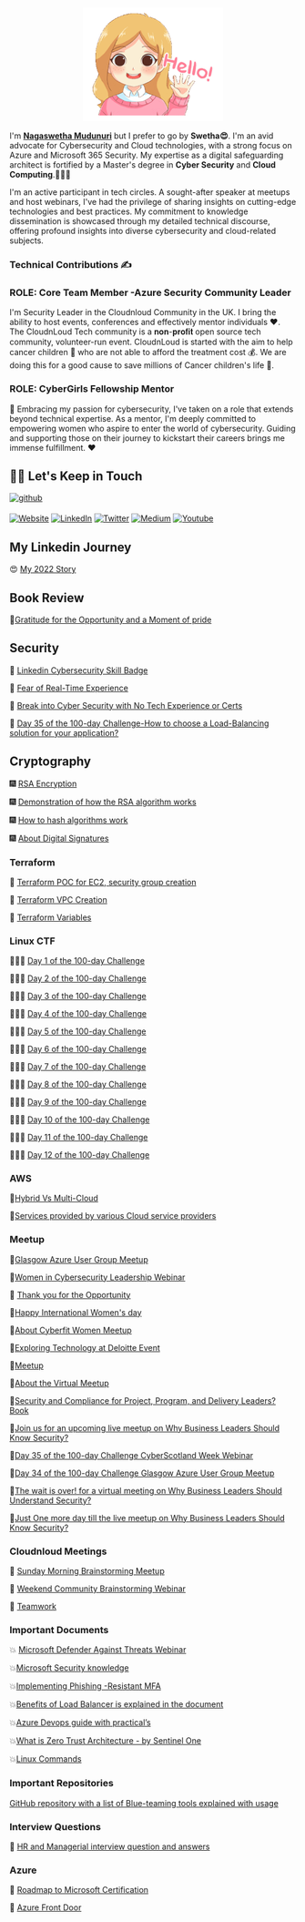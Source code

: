 <p align="center">
  <img src="https://github.com/iamswetha7/Gifs/blob/main/Swetha.gif" height="200" />
</p>


I'm **[Nagaswetha Mudunuri](https://www.linkedin.com/in/swethamudunuri/)**  but I prefer to go by **Swetha😍**. 
I'm an avid advocate for Cybersecurity and Cloud technologies, with a strong focus on Azure and Microsoft 365 Security. My expertise as a digital safeguarding architect is fortified by a Master's degree in **Cyber Security** and **Cloud Computing**.👩🏾‍💻

I'm an active participant in tech circles. A sought-after speaker at meetups and host webinars, I've had the privilege of sharing insights on cutting-edge technologies and best practices. My commitment to knowledge dissemination is showcased through my detailed technical discourse, offering profound insights into diverse cybersecurity and cloud-related subjects.

### Technical Contributions ✍


### ROLE: Core Team Member -Azure Security Community Leader

I'm Security Leader in the Cloudnloud Community in the UK. I bring the ability to host events, conferences and effectively mentor individuals ❤️. The CloudnLoud Tech community is a 𝐧𝐨𝐧-𝐩𝐫𝐨𝐟𝐢𝐭 open source tech community, volunteer-run event. CloudnLoud is started with the aim to help cancer children 👦 who are not able to afford the treatment cost 💰. We are doing this for a good cause to save millions of Cancer children's life 👧.

### ROLE: CyberGirls Fellowship Mentor
🚀 Embracing my passion for cybersecurity, I've taken on a role that extends beyond technical expertise. As a mentor, I'm deeply committed to empowering women who aspire to enter the world of cybersecurity. Guiding and supporting those on their journey to kickstart their careers brings me immense fulfillment. ❤️


## 🤝🏻 Let's Keep in Touch

<a href="https://github.com/swethamudunuri07" target="_blank">
<img src=https://img.shields.io/badge/github-%2324292e.svg?&style=for-the-badge&logo=github&logoColor=white alt=github style="margin-bottom: 5px;" /></a>
<p align="left">
<a href="https://cloudnloud.com/"><img alt="Website" src="https://img.shields.io/badge/Website-cloudnloud.com-blue?style=flat-square&logo=google-chrome"></a>
<a href="https://www.linkedin.com/in/iamswetha7/"><img alt="LinkedIn" src="https://img.shields.io/badge/LinkedIn-Swetha Mudunuri-blue?style=flat-square&logo=linkedin"></a>
<a href="https://twitter.com/iamswetha7"><img alt="Twitter" src="https://img.shields.io/badge/Twitter-Swetha_Mudunuri-blue?style=flat-square&logo=twitter"></a>
<a href="https://medium.com/@iamswetha7"><img alt="Medium" src="https://img.shields.io/badge/Medium-Swetha Mudunuri-blue?style=flat-square&logo=youtube"></a>
<a href="https://www.youtube.com/user/cloudnloud"><img alt="Youtube" src="https://img.shields.io/badge/Youtube-Cloudnloud-blue?style=flat-square&logo=youtube"></a>


  
## My Linkedin Journey
  
😍 [My 2022 Story](https://www.linkedin.com/posts/iamswetha7i_journey-farewell-student-activity-7014979705866964994-BAVU)   

## Book Review
🏅[Gratitude for the Opportunity and a Moment of pride](https://www.linkedin.com/feed/update/urn:li:activity:7042494455932678145/)

## Security

🎀 [Linkedin Cybersecurity Skill Badge](https://www.linkedin.com/posts/swethamudunuri_linkedinskillassessment-activity-6921476711381417984-gn8w/)

🎀 [Fear of Real-Time Experience](https://www.linkedin.com/posts/swethamudunuri_connections-cybersecurity-community-activity-7008866971433787393-NWA9/)

🎀 [Break into Cyber Security with No Tech Experience or Certs](https://www.linkedin.com/posts/swethamudunuri_break-into-cyber-security-with-no-tech-experience-activity-7011792370497126400-8wyk/) 

🎀 [Day 35 of the 100-day Challenge-How to choose a Load-Balancing solution for your application?](http://bitly.ws/BvpM)

## Cryptography

🎆 [RSA Encryption](https://www.linkedin.com/posts/swethamudunuri_connections-topic-security-activity-7010259804845662208-OqXA/)

🎆 [Demonstration of how the RSA algorithm works](https://www.linkedin.com/posts/swethamudunuri_connections-topic-security-activity-7010644278527852544-epkJ/)

🎆 [How to hash algorithms work](https://www.linkedin.com/posts/swethamudunuri_connections-topic-security-activity-7011041583328337920-TefN/)

🎆 [About Digital Signatures](https://www.linkedin.com/posts/swethamudunuri_connections-security-technology-activity-7012047192567730176-qgvL/)


### Terraform
🚀 [Terraform POC for EC2, security group creation](https://www.linkedin.com/posts/swethamudunuri_connections-terraform-technology-activity-7011750739442028544-KNeJ/)

🚀 [Terraform VPC Creation](https://www.linkedin.com/posts/swethamudunuri_vpn-aws-terraform-activity-7014170956168339456-X4mw/)

🚀 [Terraform Variables](https://www.linkedin.com/posts/swethamudunuri_aws-terraform-cloud-activity-7015783436657295360-ka1d/)


### Linux CTF
👩🏾‍💻 [Day 1 of the 100-day Challenge](https://www.linkedin.com/posts/swethamudunuri_cybertechdave100daysofcyberchallenge-linuxchallenge-activity-7016114835184570368-AtV-/)

👩🏾‍💻 [Day 2 of the 100-day Challenge](https://www.linkedin.com/posts/swethamudunuri_cybertechdave100daysofcyberchallenge-ctf-activity-7016506893267312640-RQup/)

👩🏾‍💻 [Day 3 of the 100-day Challenge](https://www.linkedin.com/posts/swethamudunuri_cybertechdave100daysofcyberchallenge-ctf-activity-7016897087543869440-Kl_o/)

👩🏾‍💻 [Day 4 of the 100-day Challenge](https://www.linkedin.com/feed/update/urn:li:activity:7017266138501795840/)

👩🏾‍💻 [Day 5 of the 100-day Challenge](https://www.linkedin.com/posts/swethamudunuri_cybertechdave100daysofcyberchallenge-ctf-activity-7017632000840720384-Pc5r/)

👩🏾‍💻 [Day 6 of the 100-day Challenge](https://www.linkedin.com/posts/swethamudunuri_cybertechdave100daysofcyberchallenge-ctf-activity-7017983615590363136-IcDt?)

👩🏾‍💻 [Day 7 of the 100-day Challenge](https://www.linkedin.com/posts/swethamudunuri_cybertechdave100daysofcyberchallenge-ctf-activity-7018367079632232448-QAEE?)

👩🏾‍💻 [Day 8 of the 100-day Challenge](https://www.linkedin.com/posts/swethamudunuri_cybertechdave100daysofcyberchallenge-ctf-activity-7018724944851189761--zkJ?)

👩🏾‍💻 [Day 9 of the 100-day Challenge](https://www.linkedin.com/posts/swethamudunuri_cybertechdave100daysofcyberchallenge-ctf-activity-7019091579625689088-ozmv?)

👩🏾‍💻 [Day 10 of the 100-day Challenge](https://www.linkedin.com/posts/swethamudunuri_cybertechdave100daysofcyberchallenge-ctf-activity-7019416166670422016-ofmu?)

👩🏾‍💻 [Day 11 of the 100-day Challenge](https://www.linkedin.com/posts/swethamudunuri_cybertechdave100daysofcyberchallenge-ctf-activity-7019780808479506432-slAn?)

👩🏾‍💻 [Day 12 of the 100-day Challenge](https://www.linkedin.com/posts/swethamudunuri_cybertechdave100daysofcyberchallenge-cybertechdave100daysofcyberchallenge-activity-7020106507396509696-dIQR?)

### AWS

🌈[Hybrid Vs Multi-Cloud](https://www.linkedin.com/posts/swethamudunuri_cloudcomputing-technology-cloud-activity-7013258239484010496-sptc/)  

🌈[Services provided by various Cloud service providers](https://www.linkedin.com/posts/swethamudunuri_cloudcomputing-technology-cloud-activity-7013614292818083841-RPqe/)
  
### Meetup
  
🎯[Glasgow Azure User Group Meetup](http://bitly.ws/Bvqj)

🎯[Women in Cybersecurity Leadership Webinar](http://bitly.ws/BuZx)

🎯 [Thank you for the Opportunity](http://bitly.ws/Bvnv)

🎯[Happy International Women's day](http://bitly.ws/Bvo3)

🎯[About Cyberfit Women Meetup](http://bitly.ws/BvoL)

🎯[Exploring Technology at Deloitte Event](http://bitly.ws/BvoT)

🎯[Meetup](http://bitly.ws/Bvp3)

🎯[About the Virtual Meetup](http://bitly.ws/Bvov)

🎯[Security and Compliance for Project, Program, and Delivery Leaders? Book](http://bitly.ws/Bvop)

🎯[Join us for an upcoming live meetup on Why Business Leaders Should Know Security?](http://bitly.ws/Bvon)

🎯[Day 35 of the 100-day Challenge CyberScotland Week Webinar](http://bitly.ws/Bvp9)

🎯[Day 34 of the 100-day Challenge Glasgow Azure User Group Meetup](http://bitly.ws/Bvqj)

🎯[The wait is over! for a virtual meeting on Why Business Leaders Should Understand Security?](http://bitly.ws/Bvo6)

🎯[Just One more day till the live meetup on Why Business Leaders Should Know Security?](http://bitly.ws/Bvo7)

  ### Cloudnloud Meetings

👑 [Sunday Morning Brainstorming Meetup](https://www.linkedin.com/feed/update/urn:li:activity:7040603881713627136/)

👑 [Weekend Community Brainstorming Webinar](https://www.linkedin.com/feed/update/urn:li:activity:7040336212447944704/)

👑 [Teamwork](https://www.linkedin.com/feed/update/urn:li:activity:7040344172146409472/)
  
  
### Important Documents
  
 💥 [Microsoft Defender Against Threats Webinar](http://bitly.ws/BvoE)

 💥[Microsoft Security knowledge](http://bitly.ws/Bvoe)

 💥[Implementing Phishing -Resistant MFA](http://bitly.ws/Bvpn)
  
 💥[Benefits of Load Balancer is explained in the document](http://bitly.ws/BvpF)

 💥[Azure Devops guide with practical’s](http://bitly.ws/BvpY)

 💥[What is Zero Trust Architecture - by Sentinel One](http://bitly.ws/Bvq9)

 💥[Linux Commands](https://www.linkedin.com/feed/update/urn:li:activity:7020283433604030465?)
### Important Repositories

[GitHub repository with a list of Blue-teaming tools explained with usage](http://bitly.ws/Bvpv)
  
### Interview Questions
🌹 [HR and Managerial interview question and answers](http://bitly.ws/Bvpe)  
  
### Azure

🍁 [Roadmap to Microsoft Certification](https://www.linkedin.com/feed/update/urn:li:activity:7044396847657832448)
 
🍁 [Azure Front Door](https://www.linkedin.com/posts/swethamudunuri_azure-front-door-activity-7085250190445527040-g9pb?)
  










